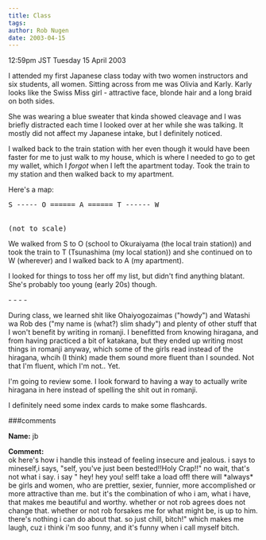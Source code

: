 ```yaml
---
title: Class
tags: 
author: Rob Nugen
date: 2003-04-15
---
```


<p class=date>12:59pm JST Tuesday 15 April 2003</p>

<p>I attended my first Japanese class today with two women instructors
and six students, all women.  Sitting across from me was Olivia and
Karly.  Karly looks like the Swiss Miss girl - attractive face, blonde
hair and a long braid on both sides.</p>

<p>She was wearing a blue sweater that kinda showed cleavage and I was
briefly distracted each time I looked over at her while she was
talking.  It mostly did not affect my Japanese intake, but I
definitely noticed.</p>

<p>I walked back to the train station with her even though it would
have been faster for me to just walk to my house, which is where I
needed to go to get my wallet, which I <em>forgot</em> when I left the
apartment today.  Took the train to my station and then walked back to
my apartment.</p>

<p>Here's a map:</p>

<pre>
S ----- O ====== A ====== T ------ W


(not to scale)
</pre>

<p>We walked from S to O (school to Okuraiyama (the local train
station)) and took the train to T (Tsunashima (my local station)) and
she continued on to W (wherever) and I walked back to A (my
apartment).</p>

<p>I looked for things to toss her off my list, but didn't find
anything blatant.  She's probably too young (early 20s) though.</p>

<p>- - - -</p>

<p>During class, we learned shit like Ohaiyogozaimas ("howdy") and
Watashi wa Rob des ("my name is (what?) slim shady") and plenty of
other stuff that I won't benefit by writing in romanji.  I benefitted
from knowing hiragana, and from having practiced a bit of katakana,
but they ended up writing most things in romanji anyway, which some of
the girls read instead of the hiragana, whcih (I think) made them
sound more fluent than I sounded.  Not that I'm fluent, which I'm
not.. Yet.</p>

<p>I'm going to review some.  I look forward to having a way to
actually write hiragana in here instead of spelling the shit out in
romanji.</p>

<p>I definitely need some index cards to make some flashcards.</p>

###comments


<p><b>Name:</b> jb

<p><b>Comment:</b>
<br>ok  here's how i handle this instead of feeling insecure and jealous.  i says to mineself,i says, "self, you've just been bested!!Holy Crap!!"  no wait, that's not what i say.  i say " hey! hey you! self! take a load off!  there will *always* be girls and women, who are prettier, sexier, funnier, more accomplished or more attractive than me.  but it's the combination of who i am, what i have, that makes me beautiful and worthy.  whether or not rob agrees does not change that. whether or not rob  forsakes me for what might be, is up to him.  there's nothing i can do about that. so just chill, bitch!"  which makes me laugh, cuz i think i'm soo funny, and it's funny when i call myself bitch.<br>
  

